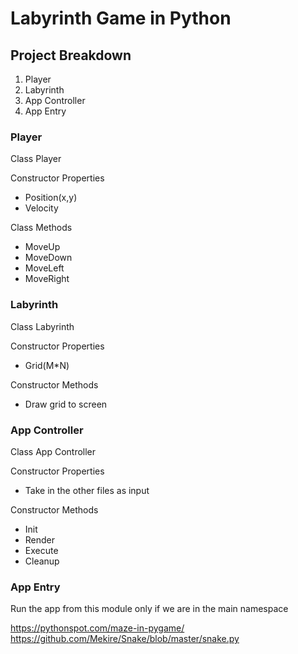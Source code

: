 # Labyrinth Game in Python

## Project Breakdown

1. Player
2. Labyrinth
3. App Controller
4. App Entry

### Player

Class Player

Constructor Properties

- Position(x,y)
- Velocity

Class Methods

- MoveUp
- MoveDown
- MoveLeft
- MoveRight

### Labyrinth

Class Labyrinth

Constructor Properties

- Grid(M\*N)

Constructor Methods

- Draw grid to screen

### App Controller

Class App Controller

Constructor Properties

- Take in the other files as input

Constructor Methods

- Init
- Render
- Execute
- Cleanup

### App Entry

Run the app from this module only if we are in the main namespace

https://pythonspot.com/maze-in-pygame/
https://github.com/Mekire/Snake/blob/master/snake.py
